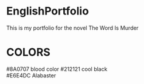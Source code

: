 # EnglishPortfolio
This is my portfolio for the novel The Word Is Murder

# COLORS
 #8A0707 blood color
 #212121 cool black\
 #E6E4DC Alabaster
    